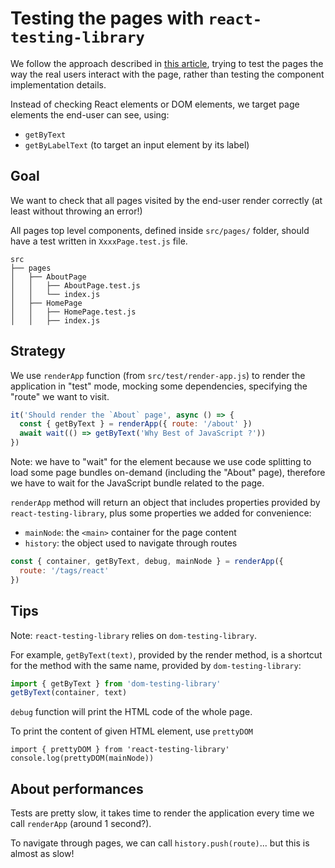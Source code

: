 # Testing the pages with `react-testing-library`

We follow the approach described in [this article](https://blog.kentcdodds.com/introducing-the-react-testing-library-e3a274307e65), trying to test the pages the way the real users interact with the page, rather than testing the component implementation details.

Instead of checking React elements or DOM elements, we target page elements the end-user can see, using:

- `getByText`
- `getByLabelText` (to target an input element by its label)

## Goal

We want to check that all pages visited by the end-user render correctly (at least without throwing an error!)

All pages top level components, defined inside `src/pages/` folder, should have a test written in `XxxxPage.test.js` file.

```
src
├── pages
│   ├── AboutPage
│   │   ├── AboutPage.test.js
│   │   └── index.js
│   ├── HomePage
│   │   ├── HomePage.test.js
│   │   ├── index.js
```

## Strategy

We use `renderApp` function (from `src/test/render-app.js`) to render the application in "test" mode, mocking some dependencies, specifying the "route" we want to visit.

```js
it('Should render the `About` page', async () => {
  const { getByText } = renderApp({ route: '/about' })
  await wait(() => getByText('Why Best of JavaScript ?'))
})
```

Note: we have to "wait" for the element because we use code splitting to load some page bundles on-demand (including the "About" page), therefore we have to wait for the JavaScript bundle related to the page.

`renderApp` method will return an object that includes properties provided by `react-testing-library`, plus some properties we added for convenience:

- `mainNode`: the `<main>` container for the page content
- `history`: the object used to navigate through routes

```js
const { container, getByText, debug, mainNode } = renderApp({
  route: '/tags/react'
})
```

## Tips

Note: `react-testing-library` relies on `dom-testing-library`.

For example, `getByText(text)`, provided by the render method, is a shortcut for the method with the same name, provided by `dom-testing-library`:

```js
import { getByText } from 'dom-testing-library'
getByText(container, text)
```

`debug` function will print the HTML code of the whole page.

To print the content of given HTML element, use `prettyDOM`

```
import { prettyDOM } from 'react-testing-library'
console.log(prettyDOM(mainNode))
```

## About performances

Tests are pretty slow, it takes time to render the application every time we call `renderApp` (around 1 second?).

To navigate through pages, we can call `history.push(route)`... but this is almost as slow!
